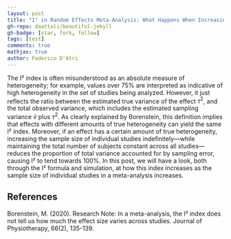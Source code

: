 ```yaml
---
layout: post
title: "I² in Random Effects Meta-Analysis: What Happens When Increasing the Sample Size?"
gh-repo: daattali/beautiful-jekyll
gh-badge: [star, fork, follow]
tags: [test]
comments: true
mathjax: true
author: Federico D'Atri
---
```


The I² index is often misunderstood as an absolute measure of heterogeneity; for example, values over 75% are interpreted as indicative of high heterogeneity in the set of studies being analyzed. However, it just reflects the ratio between the estimated true variance of the effect  $\tau^2$, and the total observed variance, which includes the estimated sampling variance $\tilde{v}$  plus $\tau^2$. As clearly explained by Borenstein, this definition implies that effects with different amounts of true heterogeneity can yield the same I² index. Moreover, if an effect has a certain amount of true heterogeneity, increasing the sample size of individual studies indefinitely—while maintaining the total number of subjects constant across all studies—reduces the proportion of total variance accounted for by sampling error, causing I² to tend towards 100%. In this post, we will have a look, both through the I² formula and simulation, at how this index increases as the sample size of individual studies in a meta-analysis increases.

## References
Borenstein, M. (2020). Research Note: In a meta-analysis, the I² index does not tell us how much the effect size varies across studies. Journal of Physiotherapy, 66(2), 135-139.


